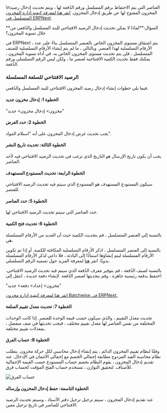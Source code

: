 \nالعناصر التي يتم الاحتفاظ برقم المسلسل ورقم الدُفعة لها ، ويتم تحديث إدخال رصيد المخزون المفتوح لها عن طريق إدخال المخزون. [انقر هنا لمعرفة كيفية إدارة المخزون المتسلسل في ERPNext](https://docs.erpnext.com/docs/v13/user/manual/en/stock/serial-no.html).

**السؤال:**لماذا لا يمكن تحديث إدخال الرصيد الافتتاحي للبند المسلسل والدُفعي من خلال تسوية المخزون؟

في ERPNext ، يتم اشتقاق مستوى المخزون الخاص بالعنصر المتسلسل بناءً على عدد الأرقام التسلسلية لهذا العنصر. وبالتالي ، ما لم يتم إنشاء الأرقام التسلسلية للصنف المتسلسل ، فلن يتم تحديث مستوى المخزون الخاص به. في أداة تسوية المخزون ، يمكنك فقط تحديث الكمية الافتتاحية لعنصر ما ، ولكن ليس الرقم التسلسلي ورقم الدُفعة.

### الرصيد الافتتاحي للسلعة المسلسلة

فيما يلي خطوات إنشاء إدخال رصيد المخزون الافتتاحي للبند المسلسل والدُفعي.

#### الخطوة 1: إدخال مخزون جديد

"مخزون> إدخال مخزون> جديد"

#### الخطوة 2: حدد الغرض

يجب تحديث غرض إدخال المخزون على أنه "استلام المواد".

#### الخطوة الثالثة: تحديث تاريخ النشر

يجب أن يكون تاريخ الإرسال هو التاريخ الذي ترغب في تحديث الرصيد الافتتاحي فيه لأحد العناصر.

#### الخطوة الرابعة: تحديث المستودع المستهدف

سيكون المستودع المستهدف هو المستودع الذي سيتم فيه تحديث الرصيد الافتتاحي للعنصر.

#### الخطوة 5: حدد العناصر

حدد العناصر التي سيتم تحديث الرصيد الافتتاحي لها.

#### الخطوة 6: تحديث فتح الكمية

بالنسبة إلى العنصر المتسلسل ، قم بتحديث الكمية حيث أن العديد من الأرقام المسلسلة هي.

بالنسبة إلى العنصر المتسلسل ، اذكر الأرقام التسلسلية المكافئة للكمية. أو إذا تم تكوين الأرقام المسلسلة ليتم إنشاؤها استنادًا إلى البادئة ، فلا داعي لذكر الأرقام المسلسلة يدويًا. انقر [هنا](https://docs.erpnext.com/docs/v13/user/manual/en/stock/articles/serial-no-naming.html) لمعرفة المزيد حول تسمية الرقم التسلسلي.

بالنسبة لصنف الدُفعة ، قم بتوفير معرف الدُفعة الذي سيتم فيه تحديث الرصيد الافتتاحي. احتفظ بدفعة رئيسية جاهزة ، وقم بتحديثها لعنصر الدُفعة. لإنشاء دفعة جديدة ، انتقل إلى:

"مخزون> إعداد> دفعة> جديد"

[انقر هنا لمعرفة كيفية إدارة مخزون Batchwise في ERPNext.](https://docs.erpnext.com/docs/v13/user/manual/en/stock/articles/managing-batch-wise-inventory.html)

#### الخطوة 7: تحديث معدل تقييم السلعة

تحديث معدل التقييم ، والذي سيكون حسب قيمة الوحدة للعنصر. إذا كانت الوحدات المختلفة من نفس العناصر لها معدل تقييم مختلف ، فيجب تحديثها في صف منفصل ، بمعدلات تقييم مختلفة.

#### الخطوة 8: حساب الفرق

وفقًا لنظام تقييم المخزون الدائم ، يتم إنشاء إدخال محاسبي لكل حركة مخزون. يتطلب نظام محاسبة القيد المزدوج مطابقة إجمالي الخصم مع إجمالي الائتمان في الإدخال. عند تقديم إدخال المخزون ، يقوم النظام بخصم حساب المستودع حسب القيمة الإجمالية للأصناف. لتحقيق التوازن ، نستخدم حساب الفتح المؤقت كحساب فرق.

![حساب الفرق](https://docs.erpnext.com/files/difference-account-1.png)

#### الخطوة التاسعة: حفظ إدخال المخزون وإرساله

عند تقديم إدخال المخزون ، سيتم ترحيل ترحيل دفتر الأستاذ ، وسيتم تحديث الرصيد الافتتاحي للعناصر في تاريخ ترحيل معين.